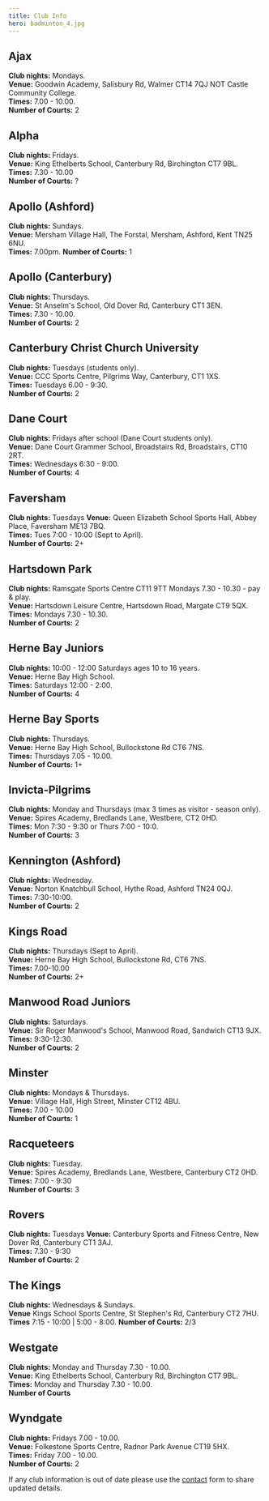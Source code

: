 ```yaml
---
title: Club Info
hero: badminton_4.jpg
---
```

## Ajax

**Club nights:** Mondays.\
**Venue:** Goodwin Academy, Salisbury Rd, Walmer CT14 7QJ   NOT Castle Community College.\
**Times:** 7.00 - 10.00.\
**Number of Courts:** 2

## Alpha

**Club nights:** Fridays.\
**Venue:** King Ethelberts School, Canterbury Rd, Birchington CT7 9BL.\
**Times:** 7.30 - 10.00\
**Number of Courts:** ?

## Apollo (Ashford)

**Club nights:** Sundays.\
**Venue:** Mersham Village Hall, The Forstal, Mersham, Ashford, Kent TN25 6NU.\
**Times:** 7.00pm.
**Number of Courts:** 1

## Apollo (Canterbury)

**Club nights:** Thursdays.\
**Venue:** St Anselm's School, Old Dover Rd, Canterbury CT1 3EN.\
**Times:** 7.30 - 10.00.\
**Number of Courts:** 2

## Canterbury Christ Church University

**Club nights:** Tuesdays (students only).\
**Venue:** CCC Sports Centre, Pilgrims Way, Canterbury, CT1 1XS.\
**Times:** Tuesdays 6.00 - 9:30.\
**Number of Courts:** 2

## Dane Court

**Club nights:** Fridays after school (Dane Court students only).\
**Venue:** Dane Court Grammer School, Broadstairs Rd, Broadstairs, CT10 2RT.\
**Times:** Wednesdays 6:30 - 9:00.\
**Number of Courts:** 4

## Faversham

**Club nights:** Tuesdays 
**Venue:** Queen Elizabeth School Sports Hall, Abbey Place, Faversham ME13 7BQ.\
**Times:** Tues 7:00 - 10:00 (Sept to April).\
**Number of Courts:** 2+

## Hartsdown Park

**Club nights:** Ramsgate Sports Centre CT11 9TT Mondays 7.30 - 10.30 - pay & play.\
**Venue:** Hartsdown Leisure Centre, Hartsdown Road, Margate  CT9 5QX.\
**Times:** Mondays 7.30 - 10.30.\
 **Number of Courts:** 2

## Herne Bay Juniors

**Club nights:** 10:00 - 12:00 Saturdays ages 10 to 16 years.\
**Venue:** Herne Bay High School.\
**Times:** Saturdays 12:00 - 2:00.\
**Number of Courts:** 4

## Herne Bay Sports

**Club nights:** Thursdays.\
**Venue:** Herne Bay High School, Bullockstone Rd CT6 7NS.\
**Times:** Thursdays 7.05 - 10.00.\
**Number of Courts:** 1+

## Invicta-Pilgrims

**Club nights:** Monday and Thursdays (max 3 times as visitor - season only).\
**Venue:** Spires Academy, Bredlands Lane, Westbere, CT2 0HD.\
**Times:** Mon 7:30 - 9:30 or Thurs 7:00 - 10:0.\
**Number of Courts:** 3

## Kennington (Ashford)

**Club nights:** Wednesday.\
**Venue:** Norton Knatchbull School, Hythe Road, Ashford TN24 0QJ.\
**Times:** 7:30-10:00.\
**Number of Courts:** 2

## Kings Road

**Club nights:** Thursdays (Sept to April).\
**Venue:** Herne Bay High School, Bullockstone Rd, CT6 7NS.\
**Times:** 7.00-10.00\
**Number of Courts:** 2+

## Manwood Road Juniors

**Club nights:** Saturdays.\
**Venue:** Sir Roger Manwood's School, Manwood Road, Sandwich CT13 9JX.\
**Times:** 9:30-12:30.\
**Number of Courts:** 2

## Minster

**Club nights:** Mondays & Thursdays.\
**Venue:** Village Hall, High Street, Minster CT12 4BU.\
**Times:** 7.00 - 10.00\
**Number of Courts:** 1 

## Racqueteers

**Club nights:** Tuesday.\
**Venue:**  Spires Academy, Bredlands Lane, Westbere, Canterbury CT2 0HD.\
**Times:** 7:00 - 9:30\
**Number of Courts:** 3

## Rovers

**Club nights:** Tuesdays 
**Venue:** Canterbury Sports and Fitness Centre, New Dover Rd, Canterbury CT1 3AJ.\
**Times:** 7.30 - 9:30\
**Number of Courts:** 2

## The Kings

**Club nights:** Wednesdays & Sundays.\
**Venue** Kings School Sports Centre, St Stephen's Rd, Canterbury CT2 7HU.\
**Times**  7:15 - 10:00 | 5:00 - 8:00.
**Number of Courts:** 2/3

## Westgate

**Club nights:** Monday and Thursday 7.30 - 10.00.\
**Venue:** King Ethelberts School, Canterbury Rd, Birchington CT7 9BL.\
**Times:** Monday and Thursday 7.30 - 10.00.\
**Number of Courts**

## Wyndgate

**Club nights:**  Fridays 7.00 - 10.00.\
**Venue:** Folkestone Sports Centre, Radnor Park Avenue CT19 5HX.\
**Times:** Friday 7.00 - 10.00.\
**Number of Courts:** 2



If any club information is out of date please use the [contact](/contact/) form to share updated details.
